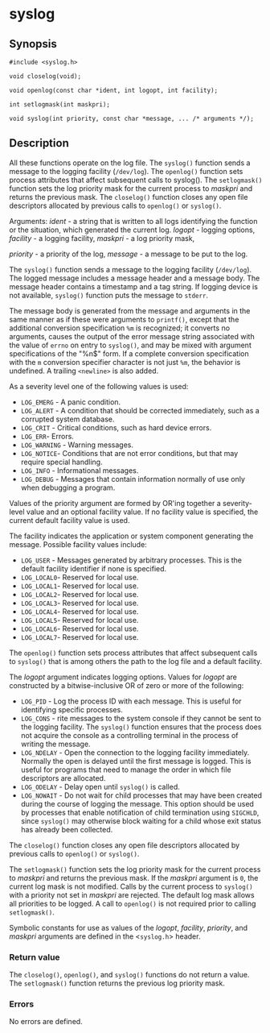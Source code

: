 # syslog

## Synopsis

`#include <syslog.h>`

`void closelog(void);`

`void openlog(const char *ident, int logopt, int facility);`

`int setlogmask(int maskpri);`

`void syslog(int priority, const char *message, ... /* arguments */);`

## Description

All these functions operate on the log file.
The `syslog()` function sends a message to the logging facility (`/dev/log`).
The `openlog()` function sets process attributes that affect subsequent calls to syslog().
The `setlogmask()` function sets the log priority mask for the current process to _maskpri_ and returns the previous
mask.
The `closelog()` function closes any open file descriptors allocated by previous calls to `openlog()` or `syslog()`.

Arguments:
_ident_ - a string that is written to all logs identifying the function or the situation, which generated the current
log.
_logopt_ - logging options,
_facility_ - a logging facility,
_maskpri_ - a log priority mask,

_priority_ - a priority of the log,
_message_ - a message to be put to the log.

The `syslog()` function sends a message to the logging facility (`/dev/log`). The logged message includes a message
header and a message body. The message header contains a timestamp and a tag string. If logging device is not
available, `syslog()` function puts the message to `stderr`.

The message body is generated from the message and arguments in the same manner as if these were arguments to
`printf()`, except that the additional conversion specification `%m` is recognized; it converts no arguments, causes the
output of the error message string associated with the value of `errno` on entry to `syslog()`, and may be mixed with
argument specifications of the "%n$" form. If a complete conversion specification with the `m` conversion specifier
character is not just `%m`, the behavior is undefined. A trailing `<newline>` is also added.

As a severity level one of the following values is used:

* `LOG_EMERG` - A panic condition.
* `LOG_ALERT` - A condition that should be corrected immediately, such as a corrupted system database.
* `LOG_CRIT` - Critical conditions, such as hard device errors.
* `LOG_ERR`- Errors.
* `LOG_WARNING` - Warning messages.
* `LOG_NOTICE`- Conditions that are not error conditions, but that may require special handling.
* `LOG_INFO` - Informational messages.
* `LOG_DEBUG` - Messages that contain information normally of use only when debugging a program.

Values of the priority argument are formed by OR'ing together a severity-level value and an optional facility value.
If no facility value is specified, the current default facility value is used.

The facility indicates the application or system component generating the message. Possible facility values include:

* `LOG_USER` - Messages generated by arbitrary processes. This is the default facility identifier if none is specified.
* `LOG_LOCAL0`- Reserved for local use.
* `LOG_LOCAL1`- Reserved for local use.
* `LOG_LOCAL2`- Reserved for local use.
* `LOG_LOCAL3`- Reserved for local use.
* `LOG_LOCAL4`- Reserved for local use.
* `LOG_LOCAL5`- Reserved for local use.
* `LOG_LOCAL6`- Reserved for local use.
* `LOG_LOCAL7`- Reserved for local use.

The `openlog()` function sets process attributes that affect subsequent calls to `syslog()` that is among others the
path to the log file and a default facility.

The _logopt_ argument indicates logging options. Values for _logopt_ are constructed by a bitwise-inclusive OR of zero
or more of the following:

* `LOG_PID` - Log the process ID with each message. This is useful for identifying specific processes.
* `LOG_CONS` - rite messages to the system console if they cannot be sent to the logging facility. The `syslog()`
function ensures that the process does not acquire the console as a controlling terminal in the process of writing the
message.
* `LOG_NDELAY` - Open the connection to the logging facility immediately. Normally the open is delayed until the first
message is logged. This is useful for programs that need to manage the order in which file descriptors are allocated.
* `LOG_ODELAY` - Delay open until `syslog()` is called.
* `LOG_NOWAIT` - Do not wait for child processes that may have been created during the course of logging the message.
This option should be used by processes that enable notification of child termination using `SIGCHLD`, since `syslog()`
may otherwise block waiting for a child whose exit status has already been collected.

The `closelog()` function closes any open file descriptors allocated by previous calls to `openlog()` or `syslog()`.

The `setlogmask()` function sets the log priority mask for the current process to _maskpri_ and returns the previous
mask. If the _maskpri_ argument is `0`, the current log mask is not modified. Calls by the current process to `syslog()`
with a priority not set in _maskpri_ are rejected. The default log mask allows all priorities to be logged. A call to
`openlog()` is not required prior to calling `setlogmask()`.

Symbolic constants for use as values of the _logopt_, _facility_, _priority_, and _maskpri_ arguments are defined in
the <`syslog.h`> header.

### Return value

The `closelog()`, `openlog()`, and `syslog()` functions do not return a value.
The `setlogmask()` function returns the previous log priority mask.

### Errors

No errors are defined.
